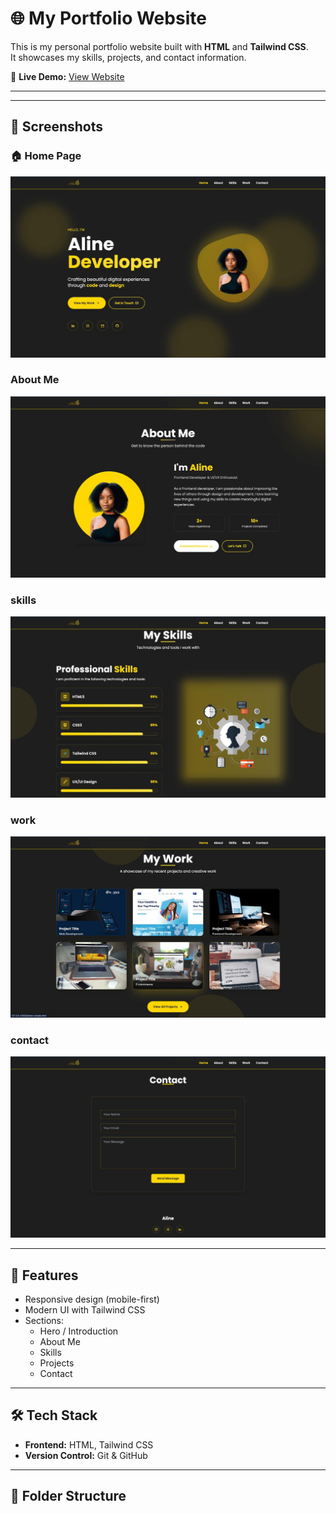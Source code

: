 # 🌐 My Portfolio Website

This is my personal portfolio website built with **HTML** and **Tailwind CSS**.  
It showcases my skills, projects, and contact information.    

🔗 **Live Demo:** [View Website](https://ualine055.github.io/ALine-s-portofolio/)  

---


---

## 📸 Screenshots

### 🏠 Home Page
![Home Screenshot](images/screenshot1.jpg)

### About Me
![about Screenshot](images/screenshot2.jpg)

### skills
![skills Screenshot](images/screenshot4.jpg)

### work
![work Screenshot](images/screenshot3.jpg)

### contact
![contact Screenshot](images/screenshot5.jpg)


---

## 🚀 Features
- Responsive design (mobile-first)
- Modern UI with Tailwind CSS
- Sections:
  - Hero / Introduction
  - About Me
  - Skills
  - Projects
  - Contact

---

## 🛠️ Tech Stack
- **Frontend:** HTML, Tailwind CSS  
- **Version Control:** Git & GitHub

---

## 📂 Folder Structure